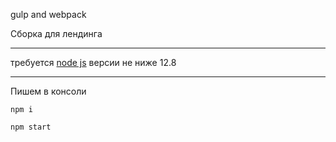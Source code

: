gulp and webpack

Сборка для лендинга
***
требуется [node js](https://nodejs.org/ru/) версии не ниже 12.8 
***
Пишем в консоли 

```
npm i
``` 

```
npm start
``` 

